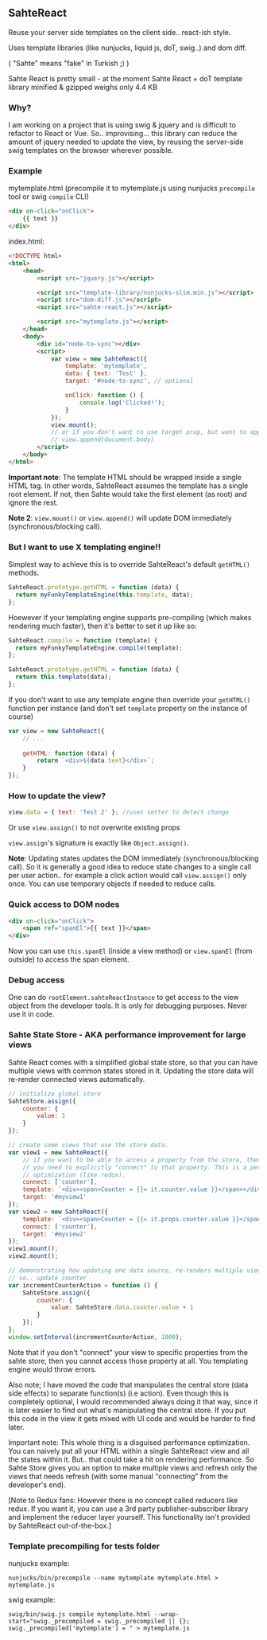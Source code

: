 ## SahteReact

Reuse your server side templates on the client side.. react-ish style.

Uses template libraries (like nunjucks, liquid js, doT, swig..) and dom diff.

( "Sahte" means "fake" in Turkish ;) )

Sahte React is pretty small - at the moment Sahte React + doT template library minified & gzipped weighs only 4.4 KB

### Why?

I am working on a project that is using swig & jquery and is difficult to refactor to React or Vue.
So.. improvising... this library can reduce the amount of jquery needed to update the view, by
reusing the server-side swig templates on the browser wherever possible.

### Example

mytemplate.html (precompile it to mytemplate.js using nunjucks  `precompile` tool or swig `compile` CLI)
```html
<div on-click="onClick">
    {{ text }}
</div>
```

index.html:
```html
<!DOCTYPE html>
<html>
    <head>
        <script src="jquery.js"></script>

        <script src="template-library/nunjucks-slim.min.js"></script>
        <script src="dom-diff.js"></script>
        <script src="sahte-react.js"></script>

        <script src="mytemplate.js"></script>
    </head>
    <body>
        <div id="node-to-sync"></div>
        <script>
            var view = new SahteReact({
                template: 'mytemplate',
                data: { text: 'Test' },
                target: '#node-to-sync', // optional

                onClick: function () {
                    console.log('Clicked!');
                }
            });
            view.mount();
            // or if you don't want to use target prop, but want to append to document body:
            // view.append(document.body)
        </script>
    </body>
</html>
```

**Important note**: The template HTML should be wrapped inside a single HTML tag. In other words, SahteReact assumes the template has a single root element. If not, then Sahte would take the first element (as root) and ignore the rest.

**Note 2**: `view.mount()` or `view.append()` will update DOM immediately (synchronous/blocking call).

### But I want to use X templating engine!!

Simplest way to achieve this is to override SahteReact's default `getHTML()` methods.

```js
SahteReact.prototype.getHTML = function (data) {
  return myFunkyTemplateEngine(this.template, data);
};
```

Hoewever if your templating engine supports pre-compiling (which makes rendering much faster), then it's better to set it up like so:
```js
SahteReact.compile = function (template) {
  return myFunkyTemplateEngine.compile(template);
};

SahteReact.prototype.getHTML = function (data) {
  return this.template(data);
};
```

If you don't want to use any template engine then override your `getHTML()` function per instance
(and don't set `template` property on the instance of course)

```js
var view = new SahteReact({
    // ...
    
    getHTML: function (data) {
        return `<div>${data.text}</div>`;
    }
});
```

### How to update the view?

```js
view.data = { text: 'Test 2' }; //uses setter to detect change
```
Or use `view.assign()` to not overwrite existing props

`view.assign`'s signature is exactly like `Object.assign()`.

**Note**: Updating states updates the DOM immediately (synchronous/blocking call). So it is generally a good idea to reduce state changes to a single call per user action.. for example a click action would call `view.assign()` only once. You can use temporary objects if needed to reduce calls.

### Quick access to DOM nodes

```html
<div on-click="onClick">
    <span ref="spanEl">{{ text }}</span>
</div>
```

Now you can use `this.spanEl` (inside a view method) or `view.spanEl` (from outside) to access the span element.

### Debug access

One can do `rootElement.sahteReactInstance` to get access to the view object from the developer tools. It is only for
debugging purposes. Never use it in code.

### Sahte State Store - AKA performance improvement for large views

Sahte React comes with a simplified global state store, so that you can have multiple views with common states stored in it. Updating the store data will re-render connected views automatically.

```js
// initialize global store
SahteStore.assign({
    counter: {
        value: 1
    }
});

// create some views that use the store data.
var view1 = new SahteReact({
    // if you want to be able to access a property from the store, then
    // you need to explicitly "connect" to that property. This is a performance
    // optimization (like redux).
    connect: ['counter'],
    template: `<div><span>Counter = {{= it.counter.value }}</span></div>`,
    target: '#myview1'
});
var view2 = new SahteReact({
    template: `<div><span>Counter = {{= it.props.counter.value }}</span></div>`,
    connect: ['counter'],
    target: '#myview2'
});
view1.mount();
view2.mount();

// demonstrating how updating one data source, re-renders multiple views
// so.. update counter
var incrementCounterAction = function () {
    SahteStore.assign({
        counter: {
            value: SahteStore.data.counter.value + 1
        }
    });
};
window.setInterval(incrementCounterAction, 1000);
```

Note that if you don't "connect" your view to specific properties from the sahte store, then you cannot access those property at all. You templating engine would throw errors.

Also note; I have moved the code that manipulates the central store (data side effects) to separate function(s) (i.e action). Even though this is completely optional, I would recommended always doing it that way, since it is later easier to find out what's manipulating the central store. If you put this code in the view it gets mixed with UI code and would be harder to find later.

Important note: This whole thing is a disguised performance optimization. You can naively put all your HTML within a single SahteReact view and all the states within it.
But.. that could take a hit on rendering performance. So Sahte Store gives you an option to make multiple views and refresh only the views that needs refresh (with some manual "connecting" from the developer's end).

[Note to Redux fans: However there is no concept called reducers like redux. If you want it, you can use a 3rd party publisher-subscriber library and implement the reducer layer yourself. This functionality isn't provided by SahteReact out-of-the-box.]

### Template precompiling for tests folder

nunjucks example:
```
nunjucks/bin/precompile --name mytemplate mytemplate.html > mytemplate.js
```

swig example:
```
swig/bin/swig.js compile mytemplate.html --wrap-start="swig._precompiled = swig._precompiled || {};
swig._precompiled['mytemplate'] = " > mytemplate.js
```
